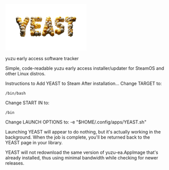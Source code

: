 <img src="https://raw.githubusercontent.com/styromaniac/YEAST/main/YEAST-hero.png" width="256">

yuzu early access software tracker

Simple, code-readable yuzu early access installer/updater for SteamOS and other Linux distros.

Instructions to Add YEAST to Steam
After installation...
Change TARGET to:
```
/bin/bash
```
Change START IN to:
```
/bin
```
Change LAUNCH OPTIONS to:
-e "$HOME/.config/apps/YEAST.sh"

Launching YEAST will appear to do nothing, but it's actually working in the background. When the job is complete, you'll be returned back to the YEAST page in your library.

YEAST will not redownload the same version of yuzu-ea.AppImage that's already installed, thus using minimal bandwidth while checking for newer releases.
